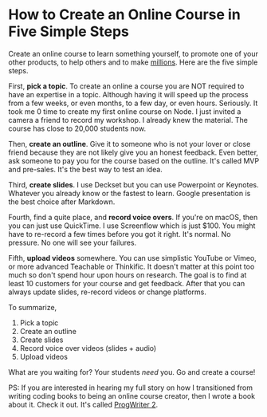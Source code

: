 # How to Create an Online Course in Five Simple Steps

Create an online course to learn something yourself, to promote one of your other products, to help others and to make [millions](https://www.fastcompany.com/3047592/this-online-school-for-developers-pays-teachers-millions-of-dollars). Here are the five simple steps.

First, **pick a topic**. To create an online a course you are NOT required to have an expertise in a topic. Although having it will speed up the process from a few weeks, or even months, to a few day, or even hours. Seriously. It took me 0 time to create my first online course on Node. I just invited a camera a friend to record my workshop. I already knew the material. The course has close to 20,000 students now.

Then, **create an outline**. Give it to someone who is not your lover or close friend because they are not likely give you an honest feedback. Even better, ask someone to pay you for the course based on the outline. It's called MVP and pre-sales. It's the best way to test an idea. 

Third, **create slides**. I use Deckset but you can use Powerpoint or Keynotes. Whatever you already know or the fastest to learn. Google presentation is the best choice after Markdown.

Fourth, find a quite place, and **record voice overs**. If you're on macOS, then you can just use QuickTime. I use Screenflow which is just $100. You might have to re-record a few times before you got it right. It's normal. No pressure. No one will see your failures.

Fifth, **upload videos** somewhere. You can use simplistic YouTube or Vimeo, or more advanced Teachable or Thinkific. It doesn't matter at this point too much so don't spend hour upon hours on research. The goal is to find at least 10 customers for your course and get feedback. After that you can always update slides, re-record videos or change platforms. 

To summarize, 

1. Pick a topic
2. Create an outline
3. Create slides
4. Record voice over videos (slides + audio)
5. Upload videos

What are you waiting for? Your students *need* you. Go and create a course!

PS: If you are interested in hearing my full story on how I transitioned from writing coding books to being an online course creator, then I wrote a book about it. Check it out. It's called [ProgWriter 2](http://amzn.to/1IjQazP).
